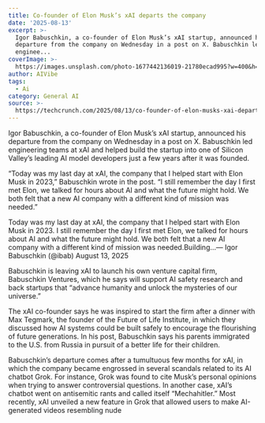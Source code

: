 ```yaml
---
title: Co-founder of Elon Musk’s xAI departs the company
date: '2025-08-13'
excerpt: >-
  Igor Babuschkin, a co-founder of Elon Musk’s xAI startup, announced his
  departure from the company on Wednesday in a post on X. Babuschkin led
  enginee...
coverImage: >-
  https://images.unsplash.com/photo-1677442136019-21780ecad995?w=400&h=200&fit=crop&auto=format
author: AIVibe
tags:
  - Ai
category: General AI
source: >-
  https://techcrunch.com/2025/08/13/co-founder-of-elon-musks-xai-departs-the-company/
---
```

Igor Babuschkin, a co-founder of Elon Musk’s xAI startup, announced his departure from the company on Wednesday in a post on X. Babuschkin led engineering teams at xAI and helped build the startup into one of Silicon Valley’s leading AI model developers just a few years after it was founded.

“Today was my last day at xAI, the company that I helped start with Elon Musk in 2023,” Babuschkin wrote in the post. “I still remember the day I first met Elon, we talked for hours about AI and what the future might hold. We both felt that a new AI company with a different kind of mission was needed.”


Today was my last day at xAI, the company that I helped start with Elon Musk in 2023. I still remember the day I first met Elon, we talked for hours about AI and what the future might hold. We both felt that a new AI company with a different kind of mission was needed.Building…— Igor Babuschkin (@ibab) August 13, 2025


Babuschkin is leaving xAI to launch his own venture capital firm, Babuschkin Ventures, which he says will support AI safety research and back startups that “advance humanity and unlock the mysteries of our universe.”


	
	




	
	



The xAI co-founder says he was inspired to start the firm after a dinner with Max Tegmark, the founder of the Future of Life Institute, in which they discussed how AI systems could be built safely to encourage the flourishing of future generations. In his post, Babuschkin says his parents immigrated to the U.S. from Russia in pursuit of a better life for their children.

Babuschkin’s departure comes after a tumultuous few months for xAI, in which the company became engrossed in several scandals related to its AI chatbot Grok. For instance, Grok was found to cite Musk’s personal opinions when trying to answer controversial questions. In another case, xAI’s chatbot went on antisemitic rants and called itself “Mechahitler.” Most recently, xAI unveiled a new feature in Grok that allowed users to make AI-generated videos resembling nude 

